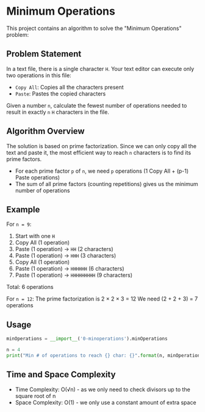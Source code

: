 # Minimum Operations

This project contains an algorithm to solve the "Minimum Operations" problem:

## Problem Statement

In a text file, there is a single character `H`. Your text editor can execute only two operations in this file:
- `Copy All`: Copies all the characters present
- `Paste`: Pastes the copied characters

Given a number `n`, calculate the fewest number of operations needed to result in exactly `n` `H` characters in the file.

## Algorithm Overview

The solution is based on prime factorization. Since we can only copy all the text and paste it, the most efficient way to reach `n` characters is to find its prime factors.

- For each prime factor `p` of `n`, we need `p` operations (1 Copy All + (p-1) Paste operations)
- The sum of all prime factors (counting repetitions) gives us the minimum number of operations

## Example

For `n = 9`:
1. Start with one `H`
2. Copy All (1 operation)
3. Paste (1 operation) → `HH` (2 characters)
4. Paste (1 operation) → `HHH` (3 characters)
5. Copy All (1 operation)
6. Paste (1 operation) → `HHHHHH` (6 characters)
7. Paste (1 operation) → `HHHHHHHHH` (9 characters)

Total: 6 operations

For `n = 12`:
The prime factorization is 2 × 2 × 3 = 12
We need (2 + 2 + 3) = 7 operations

## Usage

```python
minOperations = __import__('0-minoperations').minOperations

n = 4
print("Min # of operations to reach {} char: {}".format(n, minOperations(n)))
```

## Time and Space Complexity

- Time Complexity: O(√n) - as we only need to check divisors up to the square root of n
- Space Complexity: O(1) - we only use a constant amount of extra space
